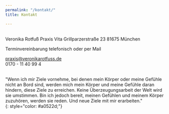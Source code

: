 ```yaml
---
permalink: "/kontakt/"
title: Kontakt

---
```

<br>
Veronika Rotfuß  
Praxis Vita  
Grillparzerstraße 23  
81675 München

Terminvereinbarung telefonisch oder per Mail

praxis@veronikarotfuss.de  
0170 - 11 40 99 4

<br>"Wenn ich mir Ziele vornehme, bei denen mein Körper oder meine Gefühle nicht an Bord sind, werden mich mein Körper und meine Gefühle daran hindern, diese Ziele zu erreichen. Keine Überzeugungsarbeit der Welt wird sie umstimmen. Bin ich jedoch bereit, meinen Gefühlen und meinem Körper zuzuhören, werden sie reden. Und neue Ziele mit mir erarbeiten."  
{: style="color: #a0522d;"}